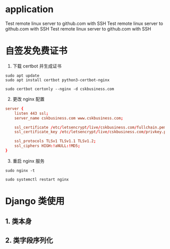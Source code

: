 # application
Test remote linux server to github.com with SSH 
Test remote linux server to github.com with SSH
Test remote linux server to github.com with SSH

# 自签发免费证书

1. 下载 certbot 并生成证书
```shell
sudo apt update
sudo apt install certbot python3-certbot-nginx

sudo certbot certonly --nginx -d cskbusiness.com
```

2. 更改 nginx 配置
```nginx.conf
server {
    listen 443 ssl;
    server_name cskbusiness.com www.cskbusiness.com;

    ssl_certificate /etc/letsencrypt/live/cskbusiness.com/fullchain.pem;
    ssl_certificate_key /etc/letsencrypt/live/cskbusiness.com/privkey.pem;

    ssl_protocols TLSv1 TLSv1.1 TLSv1.2;
    ssl_ciphers HIGH:!aNULL:!MD5;
}
```

3. 重启 nginx 服务
```shell
sudo nginx -t

sudo systemctl restart nginx

```


# Django 类使用
## 1. 类本身
## 2. 类字段序列化